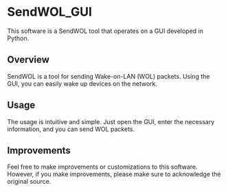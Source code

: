 # SendWOL_GUI

This software is a SendWOL tool that operates on a GUI developed in Python.

## Overview

SendWOL is a tool for sending Wake-on-LAN (WOL) packets. Using the GUI, you can easily wake up devices on the network.

## Usage

The usage is intuitive and simple. Just open the GUI, enter the necessary information, and you can send WOL packets.

## Improvements

Feel free to make improvements or customizations to this software. However, if you make improvements, please make sure to acknowledge the original source.
